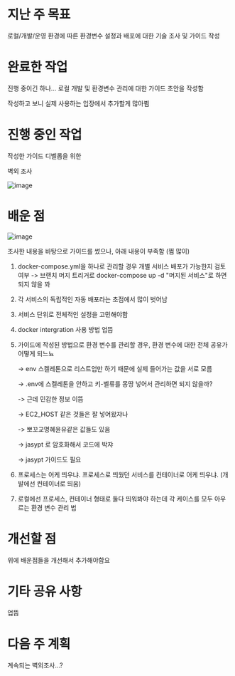 # 지난 주 목표
로컬/개발/운영 환경에 따른 환경변수 설정과 배포에 대한 기술 조사 및 가이드 작성

# 완료한 작업
진행 중이긴 하나... 로컬 개발 및 환경변수 관리에 대한 가이드 초안을 작성함

작성하고 보니 실제 사용하는 입장에서 추가할게 많아뵘

# 진행 중인 작업
작성한 가이드 디벨롭을 위한

벽외 조사

![image](https://github.com/user-attachments/assets/4b21e835-a142-4c52-b2e6-41e8418be868)


# 배운 점
![image](https://github.com/user-attachments/assets/fa53bf05-b241-4a3d-81b7-ae31812e31ea)

조사한 내용을 바탕으로 가이드를 썼으나, 아래 내용이 부족함 (쩜 많이) 
1. docker-compose.yml을 하나로 관리할 경우 개별 서비스 배포가 가능한지 검토 여부 -> 브랜치 머지 트리거로 docker-compose up -d "머지된 서비스"로 하면 되지 않을 꽈
2. 각 서비스의 독립적인 자동 배포라는 초점에서 많이 벗어남
3. 서비스 단위로 전체적인 설정을 고민해야함
4. docker intergration 사용 방법 업뜸
5. 가이드에 작성된 방법으로 환경 변수를 관리할 경우, 환경 변수에 대한 전체 공유가 어떻게 되느뇨

   -> env 스켈레톤으로 리스트업만 하기 때문에 실제 들어가는 값을 서로 모름

   -> .env에 스켈레톤을 안하고 키-벨류를 몽땅 넣어서 관리하면 되지 않을까?

   -> 근데 민감한 정보 이뜸

   -> EC2_HOST 같은 것들은 잘 넣어왔쟈나

   -> 뽀꼬교명혜윤유같은 값들도 있음

   -> jasypt 로 암호화해서 코드에 박쟈

   -> jasypt 가이드도 필요

6. 프로세스는 어케 띄우냐. 프로세스로 띄웠던 서비스를 컨테이너로 어케 띄우냐. (개발에선 컨테이너로 띄움)
7. 로컬에선 프로세스, 컨테이너 형태로 둘다 띄워봐야 하는데 각 케이스를 모두 아우르는 환경 변수 관리 법

# 개선할 점
위에 배운점들을 개선해서 추가해야함요

# 기타 공유 사항
업뜸

# 다음 주 계획
계속되는 벽외조사...?
